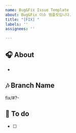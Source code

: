 ```yaml
---
name: Bug&Fix Issue Template
about: Bug&Fix 이슈 템플릿입니다.
title: "[FIX] "
labels: ''
assignees: ''

---
```


## 🎧 About
* 

## 🎶 Branch Name
fix/#?-

## 🎹 To do
- [ ]
